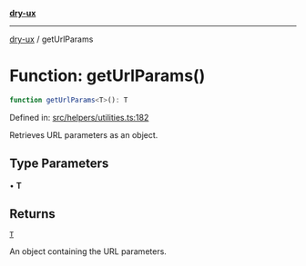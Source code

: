 [**dry-ux**](../README.md)

***

[dry-ux](../README.md) / getUrlParams

# Function: getUrlParams()

```ts
function getUrlParams<T>(): T
```

Defined in: [src/helpers/utilities.ts:182](https://github.com/navedr/dry-ux/blob/caab991ee97f6aeffaf134cbc4d98e0b18f2cf6b/src/helpers/utilities.ts#L182)

Retrieves URL parameters as an object.

## Type Parameters

• **T**

## Returns

[`T`](getUrlParams.html#geturlparamst)

An object containing the URL parameters.
